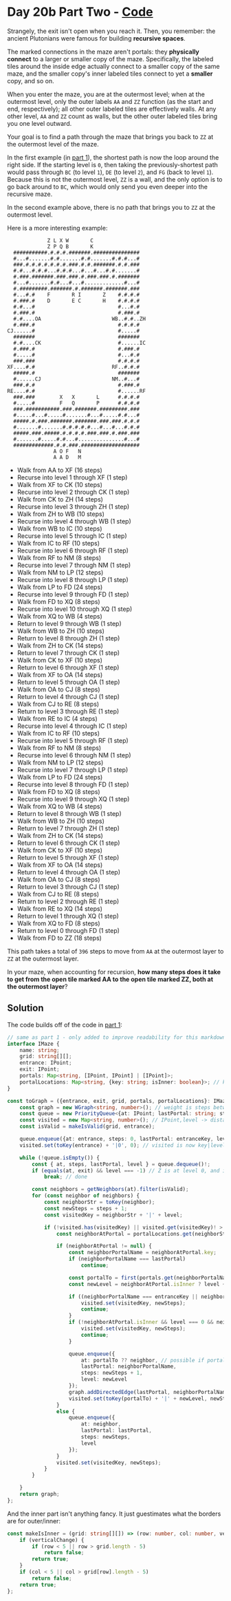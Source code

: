 # Day 20b Part Two - [Code](20b.ts)
Strangely, the exit isn't open when you reach it. Then, you remember: the ancient Plutonians were famous for building **recursive spaces**.

The marked connections in the maze aren't portals: they **physically connect** to a larger or smaller copy of the maze. Specifically, the labeled tiles around the inside edge actually connect to a smaller copy of the same maze, and the smaller copy's inner labeled tiles connect to yet a **smaller** copy, and so on.

When you enter the maze, you are at the outermost level; when at the outermost level, only the outer labels `AA` and `ZZ` function (as the start and end, respectively); all other outer labeled tiles are effectively walls. At any other level, `AA` and `ZZ` count as walls, but the other outer labeled tiles bring you one level outward.

Your goal is to find a path through the maze that brings you back to `ZZ` at the outermost level of the maze.

In the first example (in [part 1](20.md)), the shortest path is now the loop around the right side. If the starting level is `0`, then taking the previously-shortest path would pass through `BC` (to level `1`), `DE` (to level `2`), and `FG` (back to level `1`). Because this is not the outermost level, `ZZ` is a wall, and the only option is to go back around to `BC`, which would only send you even deeper into the recursive maze.

In the second example above, there is no path that brings you to `ZZ` at the outermost level.

Here is a more interesting example:
```
             Z L X W       C                 
             Z P Q B       K                 
  ###########.#.#.#.#######.###############  
  #...#.......#.#.......#.#.......#.#.#...#  
  ###.#.#.#.#.#.#.#.###.#.#.#######.#.#.###  
  #.#...#.#.#...#.#.#...#...#...#.#.......#  
  #.###.#######.###.###.#.###.###.#.#######  
  #...#.......#.#...#...#.............#...#  
  #.#########.#######.#.#######.#######.###  
  #...#.#    F       R I       Z    #.#.#.#  
  #.###.#    D       E C       H    #.#.#.#  
  #.#...#                           #...#.#  
  #.###.#                           #.###.#  
  #.#....OA                       WB..#.#..ZH
  #.###.#                           #.#.#.#  
CJ......#                           #.....#  
  #######                           #######  
  #.#....CK                         #......IC
  #.###.#                           #.###.#  
  #.....#                           #...#.#  
  ###.###                           #.#.#.#  
XF....#.#                         RF..#.#.#  
  #####.#                           #######  
  #......CJ                       NM..#...#  
  ###.#.#                           #.###.#  
RE....#.#                           #......RF
  ###.###        X   X       L      #.#.#.#  
  #.....#        F   Q       P      #.#.#.#  
  ###.###########.###.#######.#########.###  
  #.....#...#.....#.......#...#.....#.#...#  
  #####.#.###.#######.#######.###.###.#.#.#  
  #.......#.......#.#.#.#.#...#...#...#.#.#  
  #####.###.#####.#.#.#.#.###.###.#.###.###  
  #.......#.....#.#...#...............#...#  
  #############.#.#.###.###################  
               A O F   N                     
               A A D   M                     
```

* Walk from AA to XF (16 steps)
* Recurse into level 1 through XF (1 step)
* Walk from XF to CK (10 steps)
* Recurse into level 2 through CK (1 step)
* Walk from CK to ZH (14 steps)
* Recurse into level 3 through ZH (1 step)
* Walk from ZH to WB (10 steps)
* Recurse into level 4 through WB (1 step)
* Walk from WB to IC (10 steps)
* Recurse into level 5 through IC (1 step)
* Walk from IC to RF (10 steps)
* Recurse into level 6 through RF (1 step)
* Walk from RF to NM (8 steps)
* Recurse into level 7 through NM (1 step)
* Walk from NM to LP (12 steps)
* Recurse into level 8 through LP (1 step)
* Walk from LP to FD (24 steps)
* Recurse into level 9 through FD (1 step)
* Walk from FD to XQ (8 steps)
* Recurse into level 10 through XQ (1 step)
* Walk from XQ to WB (4 steps)
* Return to level 9 through WB (1 step)
* Walk from WB to ZH (10 steps)
* Return to level 8 through ZH (1 step)
* Walk from ZH to CK (14 steps)
* Return to level 7 through CK (1 step)
* Walk from CK to XF (10 steps)
* Return to level 6 through XF (1 step)
* Walk from XF to OA (14 steps)
* Return to level 5 through OA (1 step)
* Walk from OA to CJ (8 steps)
* Return to level 4 through CJ (1 step)
* Walk from CJ to RE (8 steps)
* Return to level 3 through RE (1 step)
* Walk from RE to IC (4 steps)
* Recurse into level 4 through IC (1 step)
* Walk from IC to RF (10 steps)
* Recurse into level 5 through RF (1 step)
* Walk from RF to NM (8 steps)
* Recurse into level 6 through NM (1 step)
* Walk from NM to LP (12 steps)
* Recurse into level 7 through LP (1 step)
* Walk from LP to FD (24 steps)
* Recurse into level 8 through FD (1 step)
* Walk from FD to XQ (8 steps)
* Recurse into level 9 through XQ (1 step)
* Walk from XQ to WB (4 steps)
* Return to level 8 through WB (1 step)
* Walk from WB to ZH (10 steps)
* Return to level 7 through ZH (1 step)
* Walk from ZH to CK (14 steps)
* Return to level 6 through CK (1 step)
* Walk from CK to XF (10 steps)
* Return to level 5 through XF (1 step)
* Walk from XF to OA (14 steps)
* Return to level 4 through OA (1 step)
* Walk from OA to CJ (8 steps)
* Return to level 3 through CJ (1 step)
* Walk from CJ to RE (8 steps)
* Return to level 2 through RE (1 step)
* Walk from RE to XQ (14 steps)
* Return to level 1 through XQ (1 step)
* Walk from XQ to FD (8 steps)
* Return to level 0 through FD (1 step)
* Walk from FD to ZZ (18 steps)

This path takes a total of `396` steps to move from `AA` at the outermost layer to `ZZ` at the outermost layer.

In your maze, when accounting for recursion, **how many steps does it take to get from the open tile marked AA to the open tile marked ZZ, both at the outermost layer**?

## Solution

The code builds off of the code in [part 1](20.md):

```typescript
// same as part 1 - only added to improve readability for this markdown.
interface IMaze {
    name: string;
    grid: string[][];
    entrance: IPoint;
    exit: IPoint;
    portals: Map<string, [IPoint, IPoint] | [IPoint]>;
    portalLocations: Map<string, {key: string; isInner: boolean}>; // key is IPoint in toString()
}

const toGraph = ({entrance, exit, grid, portals, portalLocations}: IMaze) => {
    const graph = new WGraph<string, number>(); // weight is steps between portals
    const queue = new PriorityQueue<{at: IPoint; lastPortal: string; steps: number; level: number}>(p => -1 * p.steps);
    const visited = new Map<string, number>(); // IPoint,level -> distance from entrance
    const isValid = makeIsValid(grid, entrance);

    queue.enqueue({at: entrance, steps: 0, lastPortal: entranceKey, level: 0});
    visited.set(toKey(entrance) + '|0', 0); // visited is now key|level

    while (!queue.isEmpty()) {
        const { at, steps, lastPortal, level } = queue.dequeue()!;
        if (equals(at, exit) && level === -1) // Z is at level 0, and it'll do level - 1 = -1
            break; // done

        const neighbors = getNeighbors(at).filter(isValid);
        for (const neighbor of neighbors) {
            const neighborStr = toKey(neighbor);
            const newSteps = steps + 1;
            const visitedKey = neighborStr + '|' + level;

            if (!visited.has(visitedKey) || visited.get(visitedKey)! > newSteps) {
                const neighborAtPortal = portalLocations.get(neighborStr);

                if (neighborAtPortal != null) {
                    const neighborPortalName = neighborAtPortal.key;
                    if (neighborPortalName === lastPortal)
                        continue;

                    const portalTo = first(portals.get(neighborPortalName)!.filter(p => !equals(p, neighbor)));
                    const newLevel = neighborAtPortal.isInner ? level + 1 : level - 1;

                    if ((neighborPortalName === entranceKey || neighborPortalName === exitKey) && level !== 0) {
                        visited.set(visitedKey, newSteps);
                        continue;
                    }
                    if (!neighborAtPortal.isInner && level === 0 && neighborPortalName !== exitKey) {
                        visited.set(visitedKey, newSteps);
                        continue;
                    }

                    queue.enqueue({
                        at: portalTo ?? neighbor, // possible if portal === 'ZZ'
                        lastPortal: neighborPortalName,
                        steps: newSteps + 1,
                        level: newLevel
                    });
                    graph.addDirectedEdge(lastPortal, neighborPortalName, newSteps);
                    visited.set(toKey(portalTo) + '|' + newLevel, newSteps);
                }
                else {
                    queue.enqueue({
                        at: neighbor,
                        lastPortal: lastPortal,
                        steps: newSteps,
                        level
                    });
                }
                visited.set(visitedKey, newSteps);
            }
        }

    }
    return graph;
};
```

And the inner part isn't anything fancy. It just guestimates what the borders are for outer/inner:

```typescript
const makeIsInner = (grid: string[][]) => (row: number, col: number, verticalChange: boolean) => {
    if (verticalChange) {
        if (row < 5 || row > grid.length - 5)
            return false;
        return true;
    }
    if (col < 5 || col > grid[row].length - 5)
        return false;
    return true;
};
```